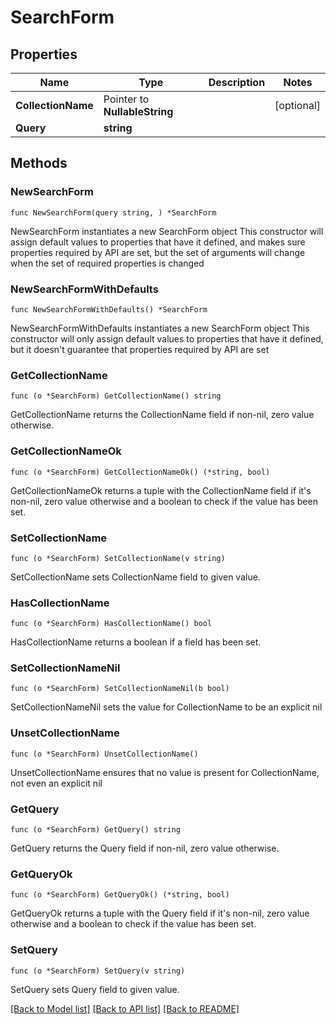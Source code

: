 # SearchForm

## Properties

Name | Type | Description | Notes
------------ | ------------- | ------------- | -------------
**CollectionName** | Pointer to **NullableString** |  | [optional] 
**Query** | **string** |  | 

## Methods

### NewSearchForm

`func NewSearchForm(query string, ) *SearchForm`

NewSearchForm instantiates a new SearchForm object
This constructor will assign default values to properties that have it defined,
and makes sure properties required by API are set, but the set of arguments
will change when the set of required properties is changed

### NewSearchFormWithDefaults

`func NewSearchFormWithDefaults() *SearchForm`

NewSearchFormWithDefaults instantiates a new SearchForm object
This constructor will only assign default values to properties that have it defined,
but it doesn't guarantee that properties required by API are set

### GetCollectionName

`func (o *SearchForm) GetCollectionName() string`

GetCollectionName returns the CollectionName field if non-nil, zero value otherwise.

### GetCollectionNameOk

`func (o *SearchForm) GetCollectionNameOk() (*string, bool)`

GetCollectionNameOk returns a tuple with the CollectionName field if it's non-nil, zero value otherwise
and a boolean to check if the value has been set.

### SetCollectionName

`func (o *SearchForm) SetCollectionName(v string)`

SetCollectionName sets CollectionName field to given value.

### HasCollectionName

`func (o *SearchForm) HasCollectionName() bool`

HasCollectionName returns a boolean if a field has been set.

### SetCollectionNameNil

`func (o *SearchForm) SetCollectionNameNil(b bool)`

 SetCollectionNameNil sets the value for CollectionName to be an explicit nil

### UnsetCollectionName
`func (o *SearchForm) UnsetCollectionName()`

UnsetCollectionName ensures that no value is present for CollectionName, not even an explicit nil
### GetQuery

`func (o *SearchForm) GetQuery() string`

GetQuery returns the Query field if non-nil, zero value otherwise.

### GetQueryOk

`func (o *SearchForm) GetQueryOk() (*string, bool)`

GetQueryOk returns a tuple with the Query field if it's non-nil, zero value otherwise
and a boolean to check if the value has been set.

### SetQuery

`func (o *SearchForm) SetQuery(v string)`

SetQuery sets Query field to given value.



[[Back to Model list]](../README.md#documentation-for-models) [[Back to API list]](../README.md#documentation-for-api-endpoints) [[Back to README]](../README.md)


